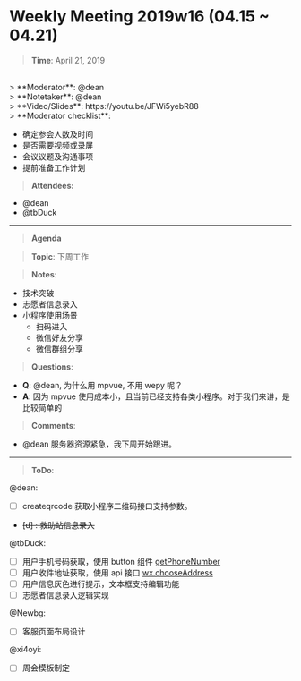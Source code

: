 # Weekly Meeting 2019w16 (04.15 ~ 04.21)

> **Time**: April 21, 2019
<br>
> **Moderator**: @dean
<br>
> **Notetaker**: @dean
<br>
> **Video/Slides**: https://youtu.be/JFWi5yebR88
<br>
> **Moderator checklist**:

- 确定参会人数及时间
- 是否需要视频或录屏
- 会议议题及沟通事项
- 提前准备工作计划

> **Attendees:**
- @dean
- @tbDuck

-----------------
> **Agenda**

> **Topic**: 下周工作

> **Notes**:
- 技术突破
- 志愿者信息录入
- 小程序使用场景
  - 扫码进入
  - 微信好友分享
  - 微信群组分享


> **Questions**:
- **Q**: @dean, 为什么用 mpvue, 不用 wepy 呢？
- **A**: 因为 mpvue 使用成本小，且当前已经支持各类小程序。对于我们来讲，是比较简单的


> **Comments**:
- @dean 服务器资源紧急，我下周开始跟进。

-----------------
> **ToDo**:

@dean:
- [ ] createqrcode 获取小程序二维码接口支持参数。
- <del> [d] : 救助站信息录入 </del>

@tbDuck:

- [ ] 用户手机号码获取，使用 button 组件 [getPhoneNumber](https://developers.weixin.qq.com/miniprogram/dev/framework/open-ability/getPhoneNumber.html)
- [ ] 用户收件地址获取，使用 api 接口 [wx.chooseAddress](https://developers.weixin.qq.com/miniprogram/dev/api/wx.chooseAddress.html)
- [ ] 用户信息灰色进行提示，文本框支持编辑功能
- [ ] 志愿者信息录入逻辑实现

@Newbg:

- [ ] 客服页面布局设计

@xi4oyi:

- [ ] 周会模板制定
